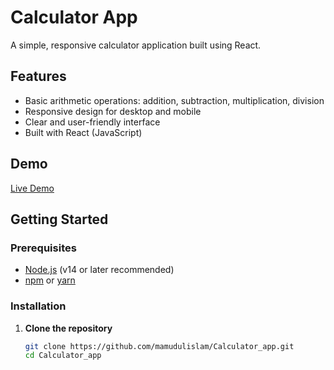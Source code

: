 # Calculator App

A simple, responsive calculator application built using React.


## Features

- Basic arithmetic operations: addition, subtraction, multiplication, division
- Responsive design for desktop and mobile
- Clear and user-friendly interface
- Built with React (JavaScript)

## Demo

<!-- If you have a live demo link, add it here -->
[Live Demo]((https://calculator-app-ivory-xi.vercel.app/))

## Getting Started

### Prerequisites

- [Node.js](https://nodejs.org/) (v14 or later recommended)
- [npm](https://www.npmjs.com/) or [yarn](https://yarnpkg.com/)

### Installation

1. **Clone the repository**
   ```bash
   git clone https://github.com/mamudulislam/Calculator_app.git
   cd Calculator_app
